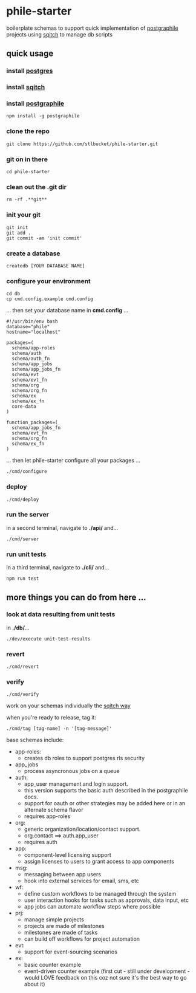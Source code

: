 # phile-starter #

<p>
  boilerplate schemas to support quick implementation 
  of <a href="https://www.graphile.org/postgraphile/">postgraphile</a> projects
  using <a href="http://sqitch.org/">sqitch</a> to manage db scripts
</p>


## quick usage ##
### install <a href="https://www.postgresql.org//">postgres</a> ###

### install <a href="https://sqitch.org/">sqitch</a> ###

### install <a href="https://www.graphile.org/postgraphile/">postgraphile</a> ###
```
npm install -g postgraphile
```

### clone the repo ###
```
git clone https://github.com/stlbucket/phile-starter.git
```
### git on in there ###
```
cd phile-starter
```
### clean out the .git dir ###
```
rm -rf .**git**
```
### init your git ###
```
git init
git add .
git commit -am 'init commit'
```
### create a database ###
```
createdb [YOUR DATABASE NAME]
```
### configure your environment ###
```
cd db
cp cmd.config.example cmd.config
```
... then set your database name in **cmd.config** ...
```
#!/usr/bin/env bash
database="phile"
hostname="localhost"

packages=(
  schema/app-roles
  schema/auth
  schema/auth_fn
  schema/app_jobs
  schema/app_jobs_fn
  schema/evt
  schema/evt_fn
  schema/org
  schema/org_fn
  schema/ex
  schema/ex_fn
  core-data
)

function_packages=(
  schema/app_jobs_fn
  schema/evt_fn
  schema/org_fn
  schema/ex_fn
)
```
... then let phile-starter configure all your packages ...
```
./cmd/configure
```
### deploy ###
```
./cmd/deploy
```
### run the server ###
in a second terminal, navigate to **./api/** and...
```
./cmd/server
```

### run unit tests ###
in a third terminal, navigate to **./cli/** and...
```
npm run test
```

## more things you can do from here ... ##
### look at data resulting from unit tests ##
in **./db/**...
```
./dev/execute unit-test-results
```
### revert ###
```
./cmd/revert
```
### verify ###
```
./cmd/verify
```

work on your schemas individually the <a href="https://metacpan.org/pod/sqitchtutorial">sqitch way</a>

when you're ready to release, tag it:
```
./cmd/tag [tag-name] -n '[tag-message]'
```

base schemas include:

- app-roles:
  - creates db roles to support postgres rls security
- app_jobs
  - process asyncronous jobs on a queue
- auth:
  - app_user management and login support.  
  - this version supports the basic auth described in the postgraphile docs.
  - support for oauth or other strategies may be added here or in an alternate schema flavor
  - requires app-roles
- org:
  - generic organization/location/contact support.
  - org.contact ==> auth.app_user
  - requires auth
- app:
  - component-level licensing support
  - assign licenses to users to grant access to app components
- msg:
  - messaging between app users
  - hook into external services for email, sms, etc
- wf:
  - define custom workflows to be managed through the system
  - user interaction hooks for tasks such as approvals, data input, etc
  - app jobs can automate workflow steps where possible
- prj:
  - manage simple projects
  - projects are made of milestones
  - milestones are made of tasks
  - can build off workflows for project automation
- evt:
  - support for event-sourcing scenarios
- ex:
  - basic counter example
  - event-driven counter example (first cut - still under development - would LOVE feedback on this coz not sure it's the best way to go about it)
